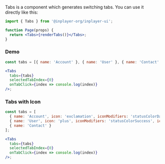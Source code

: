 Tabs is a component which generates switching tabs. You can use it directly like this:

```jsx static
import { Tabs } from '@inplayer-org/inplayer-ui';

function Page(props) {
  return <Tabs>{renderTabs()}</Tabs>;
}
```

### Demo

```jsx
const tabs = [{ name: 'Account' }, { name: 'User' }, { name: 'Contact' }];

<Tabs
  tabs={tabs}
  selectedTabIndex={0}
  onTabClick={index => console.log(index)}
/>;
```

### Tabs with Icon

```jsx
const tabs = [
  { name: 'Account', icon: 'exclamation', iconModifiers: 'statusColorDanger' },
  { name: 'User', icon: 'plus', iconModifiers: 'statusColorSuccess', iconPosition: 'right' },
  { name: 'Contact' }
];

<Tabs
  tabs={tabs}
  selectedTabIndex={0}
  onTabClick={index => console.log(index)}
/>;
```
